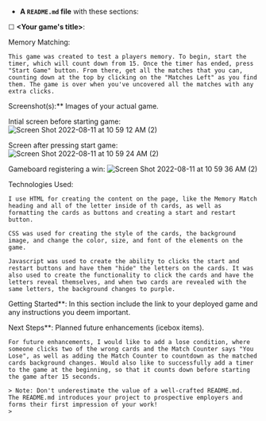 - **A `README.md` file** with these sections:

 ☐ **<Your game's title>**:
    
Memory Matching: 

    This game was created to test a players memory. To begin, start the timer, which will count down from 15. Once the timer has ended, press "Start Game" button. From there, get all the matches that you can, counting down at the top by clicking on the "Matches Left" as you find them. The game is over when you've uncovered all the matches with any extra clicks. 
    
Screenshot(s):** Images of your actual game.

Intial screen before starting game:
![Screen Shot 2022-08-11 at 10 59 12 AM (2)](https://user-images.githubusercontent.com/109348308/184165187-85daced8-5583-461b-a8fa-3529629e21c8.png)

Screen after pressing start game: 
![Screen Shot 2022-08-11 at 10 59 24 AM (2)](https://user-images.githubusercontent.com/109348308/184165186-29ef3d30-f8a0-41ca-a072-eb609be3aa02.png)

Gameboard registering a win:
![Screen Shot 2022-08-11 at 10 59 36 AM (2)](https://user-images.githubusercontent.com/109348308/184165183-3dd23bff-d8c5-4d64-8848-671eecc72802.png)
    
Technologies Used:

    I use HTML for creating the content on the page, like the Memory Match heading and all of the letter inside of th cards, as well as formatting the cards as buttons and creating a start and restart button. 

    CSS was used for creating the style of the cards, the background image, and change the color, size, and font of the elements on the game. 

    Javascript was used to create the ability to clicks the start and restart buttons and have them "hide" the letters on the cards. It was also used to create the functionality to click the cards and have the letters reveal themselves, and when two cards are revealed with the same letters, the background changes to purple. 
    
Getting Started**: In this section include the link to your deployed game and any instructions you deem important.
    
Next Steps**: Planned future enhancements (icebox items).

    For future enhancements, I would like to add a lose condition, where someone clicks two of the wrong cards and the Match Counter says "You Lose", as well as adding the Match Counter to countdown as the matched cards background changes. Would also like to successfully add a timer to the game at the beginning, so that it counts down before starting the game after 15 seconds.
    
    > Note: Don't underestimate the value of a well-crafted README.md. The README.md introduces your project to prospective employers and forms their first impression of your work!
    > 

